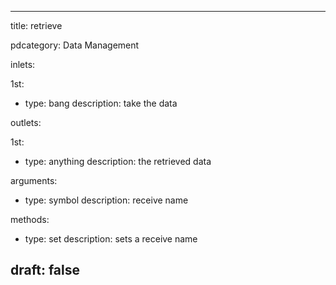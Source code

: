 --- 


title: retrieve

pdcategory: Data Management

inlets:

  1st:
  - type: bang
    description: take the data

outlets:

  1st:
  - type: anything
    description: the retrieved data

arguments:
  - type: symbol
    description: receive name

methods:
  - type: set <symbol>
    description: sets a receive name



draft: false
---